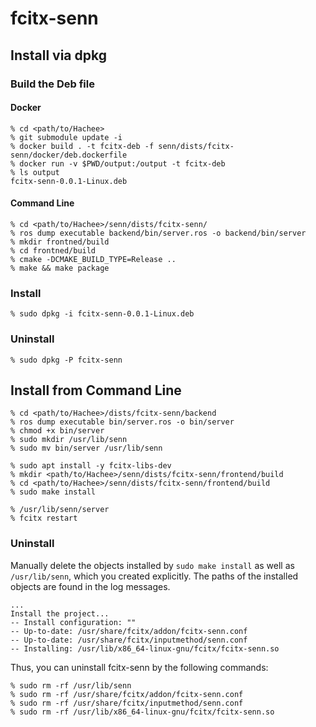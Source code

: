# fcitx-senn

## Install via dpkg

### Build the Deb file

#### Docker

```
% cd <path/to/Hachee>
% git submodule update -i
% docker build . -t fcitx-deb -f senn/dists/fcitx-senn/docker/deb.dockerfile
% docker run -v $PWD/output:/output -t fcitx-deb
% ls output
fcitx-senn-0.0.1-Linux.deb
```

#### Command Line

```
% cd <path/to/Hachee>/senn/dists/fcitx-senn/
% ros dump executable backend/bin/server.ros -o backend/bin/server
% mkdir frontned/build
% cd frontned/build
% cmake -DCMAKE_BUILD_TYPE=Release ..
% make && make package
```

### Install

```
% sudo dpkg -i fcitx-senn-0.0.1-Linux.deb
```

### Uninstall

```
% sudo dpkg -P fcitx-senn
```

## Install from Command Line

```
% cd <path/to/Hachee>/dists/fcitx-senn/backend
% ros dump executable bin/server.ros -o bin/server
% chmod +x bin/server
% sudo mkdir /usr/lib/senn
% sudo mv bin/server /usr/lib/senn

% sudo apt install -y fcitx-libs-dev
% mkdir <path/to/Hachee>/senn/dists/fcitx-senn/frontend/build
% cd <path/to/Hachee>/senn/dists/fcitx-senn/frontend/build
% sudo make install

% /usr/lib/senn/server
% fcitx restart
```

### Uninstall

Manually delete the objects installed by `sudo make install` as well as `/usr/lib/senn`, which you created explicitly.
The paths of the installed objects are found in the log messages.

```
...
Install the project...
-- Install configuration: ""
-- Up-to-date: /usr/share/fcitx/addon/fcitx-senn.conf
-- Up-to-date: /usr/share/fcitx/inputmethod/senn.conf
-- Installing: /usr/lib/x86_64-linux-gnu/fcitx/fcitx-senn.so
```

Thus, you can uninstall fcitx-senn by the following commands:

```
% sudo rm -rf /usr/lib/senn
% sudo rm -rf /usr/share/fcitx/addon/fcitx-senn.conf
% sudo rm -rf /usr/share/fcitx/inputmethod/senn.conf
% sudo rm -rf /usr/lib/x86_64-linux-gnu/fcitx/fcitx-senn.so
```

